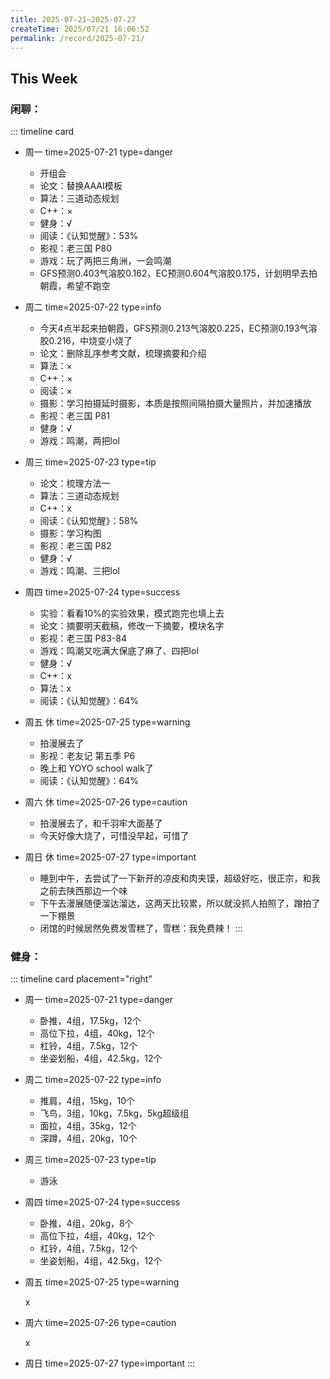 ```yaml
---
title: 2025-07-21~2025-07-27
createTime: 2025/07/21 16:06:52
permalink: /record/2025-07-21/
---
```


## This Week

### 闲聊：


::: timeline card
- 周一
  time=2025-07-21 type=danger

  - 开组会
  - 论文：替换AAAI模板
  - 算法：三道动态规划
  - C++：×
  - 健身：√
  - 阅读：《认知觉醒》：53%
  - 影视：老三国 P80
  - 游戏：玩了两把三角洲，一会鸣潮
  - GFS预测0.403气溶胶0.162，EC预测0.604气溶胶0.175，计划明早去拍朝霞，希望不跑空

- 周二
  time=2025-07-22 type=info

  - 今天4点半起来拍朝霞，GFS预测0.213气溶胶0.225，EC预测0.193气溶胶0.216，中烧变小烧了
  - 论文：删除乱序参考文献，梳理摘要和介绍
  - 算法：×
  - C++：×
  - 阅读：×
  - 摄影：学习拍摄延时摄影，本质是按照间隔拍摄大量照片，并加速播放
  - 影视：老三国 P81
  - 健身：√
  - 游戏：鸣潮，两把lol

- 周三
  time=2025-07-23 type=tip

  - 论文：梳理方法一
  - 算法：三道动态规划
  - C++：x
  - 阅读：《认知觉醒》：58%
  - 摄影：学习构图
  - 影视：老三国 P82
  - 健身：√
  - 游戏：鸣潮、三把lol

- 周四
  time=2025-07-24 type=success

  - 实验：看看10%的实验效果，模式跑完也填上去
  - 论文：摘要明天截稿，修改一下摘要，模块名字
  - 影视：老三国 P83-84
  - 游戏：鸣潮又吃满大保底了麻了、四把lol
  - 健身：√
  - C++：x
  - 算法：x
  - 阅读：《认知觉醒》：64%


- 周五 休
  time=2025-07-25 type=warning

  - 拍漫展去了
  - 影视：老友记 第五季 P6
  - 晚上和 YOYO school walk了
  - 阅读：《认知觉醒》：64%


- 周六 休
  time=2025-07-26 type=caution

  - 拍漫展去了，和千羽牢大面基了
  - 今天好像大烧了，可惜没早起，可惜了

- 周日 休
  time=2025-07-27 type=important

  - 睡到中午，去尝试了一下新开的凉皮和肉夹馍，超级好吃，很正宗，和我之前去陕西那边一个味
  - 下午去漫展随便溜达溜达，这两天比较累，所以就没抓人拍照了，蹭拍了一下棚景
  - 闭馆的时候居然免费发雪糕了，雪糕：我免费辣！
:::

### 健身：

::: timeline card placement="right"
- 周一
  time=2025-07-21 type=danger

  - 卧推，4组，17.5kg，12个
  - 高位下拉，4组，40kg，12个
  - 杠铃，4组，7.5kg，12个
  - 坐姿划船，4组，42.5kg，12个


- 周二
  time=2025-07-22 type=info

  - 推肩，4组，15kg，10个
  - 飞鸟，3组，10kg，7.5kg，5kg超级组
  - 面拉，4组，35kg，12个
  - 深蹲，4组，20kg，10个

- 周三
  time=2025-07-23 type=tip

  - 游泳

- 周四
  time=2025-07-24 type=success

  - 卧推，4组，20kg，8个
  - 高位下拉，4组，40kg，12个
  - 杠铃，4组，7.5kg，12个
  - 坐姿划船，4组，42.5kg，12个

- 周五
  time=2025-07-25 type=warning

  x

- 周六
  time=2025-07-26 type=caution

  x

- 周日
  time=2025-07-27 type=important
:::
